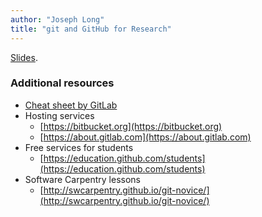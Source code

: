 ```yaml
---
author: "Joseph Long"
title: "git and GitHub for Research"
---
```


[Slides](/downloads/2018-19/git-and-github-2018/git-and-github-2018.pdf).

### Additional resources

  - [Cheat sheet by GitLab](https://about.gitlab.com/images/press/git-cheat-sheet.pdf)
  - Hosting services
    - [https://bitbucket.org](https://bitbucket.org)
    - [https://about.gitlab.com](https://about.gitlab.com)
  - Free services for students
    - [https://education.github.com/students](https://education.github.com/students)
  - Software Carpentry lessons
    - [http://swcarpentry.github.io/git-novice/](http://swcarpentry.github.io/git-novice/)




